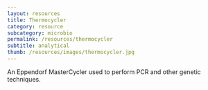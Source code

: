 ```yaml
---
layout: resources
title: Thermocycler
category: resource
subcategory: microbio
permalink: /resources/thermocycler
subtitle: analytical
thumb: /resources/images/thermocycler.jpg
---
```


An Eppendorf MasterCycler used to perform PCR and other genetic techniques. 

